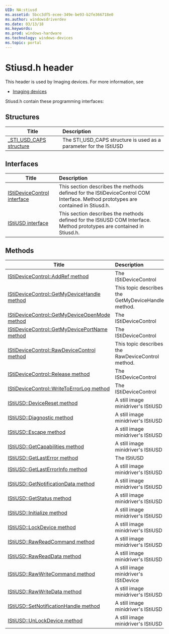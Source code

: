```yaml
---
UID: NA:stiusd
ms.assetid: 5bcc3df5-ecee-349e-be93-b2fe366718e0
ms.author: windowsdriverdev
ms.date: 03/13/18
ms.keywords: 
ms.prod: windows-hardware
ms.technology: windows-devices
ms.topic: portal
---
```


# Stiusd.h header



This header is used by Imaging devices. For more information, see
- [Imaging devices](../_image/index.md)

Stiusd.h contain these programming interfaces:


## Structures

| Title   | Description   |
| ---- |:---- |
| [_STI_USD_CAPS structure](ns-stiusd-_sti_usd_caps.md) | The STI_USD_CAPS structure is used as a parameter for the IStiUSD |

## Interfaces

| Title   | Description   |
| ---- |:---- |
| [IStiDeviceControl interface](nn-stiusd-istidevicecontrol.md) | This section describes the methods defined for the IStiDeviceControl COM Interface. Method prototypes are contained in Stiusd.h. |
| [IStiUSD interface](nn-stiusd-istiusd.md) | This section describes the methods defined for the IStiUSD COM Interface. Method prototypes are contained in Stiusd.h. |

## Methods

| Title   | Description   |
| ---- |:---- |
| [IStiDeviceControl::AddRef method](nf-stiusd-istidevicecontrol-addref.md) | The IStiDeviceControl |
| [IStiDeviceControl::GetMyDeviceHandle method](nf-stiusd-istidevicecontrol-getmydevicehandle.md) | This topic describes the GetMyDeviceHandle method. |
| [IStiDeviceControl::GetMyDeviceOpenMode method](nf-stiusd-istidevicecontrol-getmydeviceopenmode.md) | The IStiDeviceControl |
| [IStiDeviceControl::GetMyDevicePortName method](nf-stiusd-istidevicecontrol-getmydeviceportname.md) | The IStiDeviceControl |
| [IStiDeviceControl::RawDeviceControl method](nf-stiusd-istidevicecontrol-rawdevicecontrol.md) | This topic describes the RawDeviceControl method. |
| [IStiDeviceControl::Release method](nf-stiusd-istidevicecontrol-release.md) | The IStiDeviceControl |
| [IStiDeviceControl::WriteToErrorLog method](nf-stiusd-istidevicecontrol-writetoerrorlog.md) | The IStiDeviceControl |
| [IStiUSD::DeviceReset method](nf-stiusd-istiusd-devicereset.md) | A still image minidriver's IStiUSD |
| [IStiUSD::Diagnostic method](nf-stiusd-istiusd-diagnostic.md) | A still image minidriver's IStiUSD |
| [IStiUSD::Escape method](nf-stiusd-istiusd-escape.md) | A still image minidriver's IStiUSD |
| [IStiUSD::GetCapabilities method](nf-stiusd-istiusd-getcapabilities.md) | A still image minidriver's IStiUSD |
| [IStiUSD::GetLastError method](nf-stiusd-istiusd-getlasterror.md) | The IStiUSD |
| [IStiUSD::GetLastErrorInfo method](nf-stiusd-istiusd-getlasterrorinfo.md) | A still image minidriver's IStiUSD |
| [IStiUSD::GetNotificationData method](nf-stiusd-istiusd-getnotificationdata.md) | A still image minidriver's IStiUSD |
| [IStiUSD::GetStatus method](nf-stiusd-istiusd-getstatus.md) | A still image minidriver's IStiUSD |
| [IStiUSD::Initialize method](nf-stiusd-istiusd-initialize.md) | A still image minidriver's IStiUSD |
| [IStiUSD::LockDevice method](nf-stiusd-istiusd-lockdevice.md) | A still image minidriver's IStiUSD |
| [IStiUSD::RawReadCommand method](nf-stiusd-istiusd-rawreadcommand.md) | A still image minidriver's IStiUSD |
| [IStiUSD::RawReadData method](nf-stiusd-istiusd-rawreaddata.md) | A still image minidriver's IStiUSD |
| [IStiUSD::RawWriteCommand method](nf-stiusd-istiusd-rawwritecommand.md) | A still image minidriver's IStiDevice |
| [IStiUSD::RawWriteData method](nf-stiusd-istiusd-rawwritedata.md) | A still image minidriver's IStiUSD |
| [IStiUSD::SetNotificationHandle method](nf-stiusd-istiusd-setnotificationhandle.md) | A still image minidriver's IStiUSD |
| [IStiUSD::UnLockDevice method](nf-stiusd-istiusd-unlockdevice.md) | A still image minidriver's IStiUSD |

